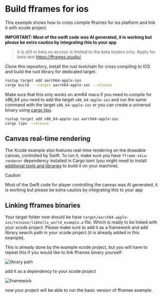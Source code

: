 # Build fframes for ios

This example shows how to cross compile fframes for ios platform and link it with xcode project.

**IMPORTANT: Most of the swift code was AI generated, it is working but please be extra cautios by integrating this to your app**

> it is still in beta so access is limited to the beta testers only. Apply for beta test https://fframes.studio/

Clone this repository, install the rust toolchain for cross compiling to IOS and build the rust library for dedicated target.

```bash
rustup target add aarch64-apple-ios
cargo build  --target aarch64-apple-ios --release
```

Make sure that this only works on arm64 macs if you need to compile for x86_64 you need to add the target `x86_64-apple-ios` and run the same command with the target `x86_64-apple-ios` or you can create a universal binary using [cargo lipo](https://github.com/TimNN/cargo-lipo).

```bash
rustup target add x86_64-apple-ios aarch64-apple-ios
cargo lipo --release
```

## Canvas real-time rendering

The Xcode example also features real-time rendering on the drawable canvas, controlled by Swift. To run it, make sure you have `fframe-skia-renderer` dependency installed in Cargo.toml (you might need to install [additional tools and libraries](https://github.com/rust-skia/rust-skia) to build it on your machine).

> [!CAUTION]
> Most of the Swift code for player controlling the canvas was AI generated, it is working but please be extra cautios by integrating this to your app

## Linking fframes binaries

Your target folder now should be have `target/aarch64-apple-ios/release/libhello_world_example.a` file. Which is ready to be linked with your xcode project. Please make sure to add it as a framework and add library search path in your xcode project (it is already added in this example).

This is already done by the example xcode project, but you will have to repeat this if you would like to link fframes binary yourself:

![library path](./search_path.png)

add it as a dependency to your xcode project

![framework](./framework.png)

now your project will be able to run the basic version of fframes example.
